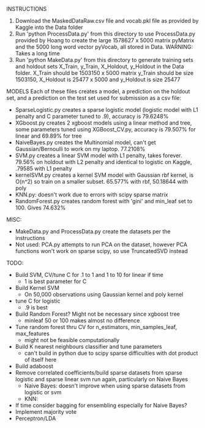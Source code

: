 
INSTRUCTIONS

1. Download the MaskedDataRaw.csv file and vocab.pkl file as provided by Kaggle into the Data folder 
2. Run 'python ProcessData.py' from this directory to use ProcessData.py provided by Hoang to create the large 1578627 x 5000 matrix pyMatrix and the 5000 long word vector pyVocab, all stored in Data. WARNING: Takes a long time
3. Run 'python MakeData.py' from this directory to generate training sets and holdout sets X\_Train, y\_Train, X\_Holdout, y\_Holdout in the Data folder. X\_Train should be 1503150 x 5000 matrix y\_Train should be size 1503150, X\_Holdout is 25477 x 5000 and y\_Holdout is size 25477


MODELS
Each of these files creates a model, a prediction on the holdout set, and a prediction on the test set used for submission as a csv file:

- SparseLogistic.py creates a sparse logistic model (logistic model with L1 penalty and C parameter tuned to .9), accuracy is 79.6248% 
- XGboost.py creates 2 xgboost models using a linear method and tree, some parameters tuned using XGBoost\_CV.py, accuracy is 79.507% for linear and 69.89% for tree
- NaiveBayes.py creates the Multinomial model, can't get Gaussian/Bernoulli to work on my laptop. 77.2108%
- SVM.py creates a linear SVM model with L1 penalty, takes forever. 79.56% on holdout with L2 penalty and identical to logistic on Kaggle, .79585 with L1 penalty
- kernelSVM.py creates a kernel SVM model with Gaussian rbf kernel, is O(n^2) so train on a smaller subset. 65.577% with rbf, 50.18644 with poly 
- KNN.py: doesn't work due to errors with scipy sparse matrix 
- RandomForest.py creates random forest with 'gini' and min\_leaf set to 100. Gives 74.632%


MISC:

- MakeData.py and ProcessData.py create the datasets per the instructions
- Not used: PCA.py attempts to run PCA on the dataset, however PCA functions won't work on sparse scipy, so use TruncatedSVD instead




TODO: 

- Build SVM, CV/tune C for .1 to 1 and 1 to 10 for linear if time
    * 1 is best parameter for C
- Build Kernel SVM
    * On 50,000 observations using Gaussian kernel and poly kernel
- tune C for logistic 
    * .9 is best
- Build Random Forest? Might not be necessary since xgboost tree 
    * minleaf 50 or 100 makes almost no difference 
- Tune random forest thru CV for n\_estimators, min\_samples\_leaf, max\_features
    * might not be feasible computationally
- Build K nearest neighbours classifier and tune parameters
    * can't build in python due to scipy sparse difficulties with dot product of itself here
- Build adaboost
- Remove correlated coefficients/build sparse datasets from sparse logistic and sparse linear svm run again, particularly on Naive Bayes 
    * Naive Bayes: doesn't improve when using sparse datasets from logistic or svm
    * KNN: 
- If time consider bagging for ensembling especially for Naive Bayes?
- Implement majority vote
- Perceptron/LDA
